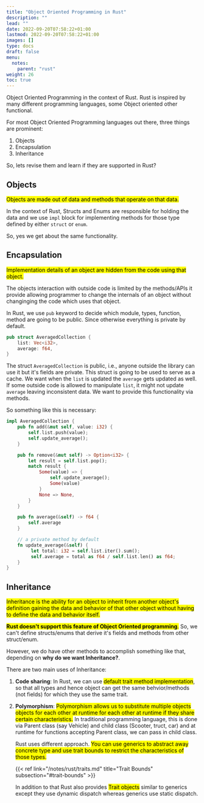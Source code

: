 ```yaml
---
title: "Object Oriented Programming in Rust"
description: ""
lead: ""
date: 2022-09-20T07:58:22+01:00
lastmod: 2022-09-20T07:58:22+01:00
images: []
type: docs
draft: false
menu: 
  notes:
    parent: "rust"
weight: 26
toc: true
---
```


Object Oriented Programming in the context of Rust. Rust is inspired by many different programming languages, some Object oriented other functional.

For most Object Oriented Programming languages out there, three things are prominent:

1. Objects
2. Encapsulation
3. Inheritance

So, lets revise them and learn if they are supported in Rust?

## Objects
<mark class="v">Objects are made out of data and methods that operate on that data.</mark>

In the context of Rust, Structs and Enums are responsible for holding the data and we use `impl` block for implementing methods for those type defined by either `struct` or `enum`. 

So, yes we get about the same functionality.

## Encapsulation
<mark class="v">Implementation details of an object are hidden from the code using that object.</mark>

The objects interaction with outside code is limited by the methods/APIs it provide allowing programmer to change the internals of an object without changinging the code which uses that object. 

In Rust, we use `pub` keyword to decide which module, types, function, method are going to be public. Since otherwise everything is private by default.

```rust
pub struct AveragedCollection {
    list: Vec<i32>,
    average: f64,
}
```

The struct `AveragedCollection` is public, i.e., anyone outside the library can use it but it's fields are private. This struct is going to be used to serve as a cache. We want when the `list` is updated the `average` gets updated as well. If some outside code is allowed to manipulate `list`, it might not update `average` leaving inconsistent data. We want to provide this functionality via methods.

So something like this is necessary:

```rust
impl AveragedCollection {
    pub fn add(&mut self, value: i32) {
        self.list.push(value);
        self.update_average();
    }

    pub fn remove(&mut self) -> Option<i32> {
        let result = self.list.pop();
        match result {
            Some(value) => {
                self.update_average();
                Some(value)
            }
            None => None,
        }
    }

    pub fn average(&self) -> f64 {
        self.average
    }

    // a private method by default
    fn update_average(&self) {
         let total: i32 = self.list.iter().sum();
         self.average = total as f64 / self.list.len() as f64;
    }
}
```

## Inheritance
<mark class="v">Inheritance is the ability for an object to inherit from another object's definition gaining the data and behavior of that other object without having to define the data and behavior itself.</mark>

<mark class="r">**Rust doesn't support this feature of Object Oriented programming**.</mark> So, we can't define structs/enums that derive it's fields and methods from other struct/enum. 

However, we do have other methods to accomplish something like that, depending on **why do we want Inheritance?**.

There are two main uses of Inheritance:
1. **Code sharing**: In Rust, we can use <mark class="b">default trait method implementation</mark>, so that all types and hence object can get the same behvior/methods (not fields) for which they use the same trait. 
2. **Polymorphism**: <mark class="v">Polymorphism allows us to substitute multiple objects objects for each other at runtime for each other at runtime if they share certain characteristics.</mark> In traditional programming language, this is done via Parent class (say Vehicle) and child class (Scooter, truct, car) and at runtime for functions accepting Parent class, we can pass in child class. 

    Rust uses different approach. <mark class="b">You can use generics to abstract away concrete type and use trait bounds to restrict the characteristics of those types.</mark>

    {{< ref link="/notes/rust/traits.md" title="Trait Bounds" subsection="#trait-bounds" >}} 

    In addition to that Rust also provides <mark class="b">Trait objects</mark> similar to generics except they use dynamic dispatch whereas generics use static dispatch.